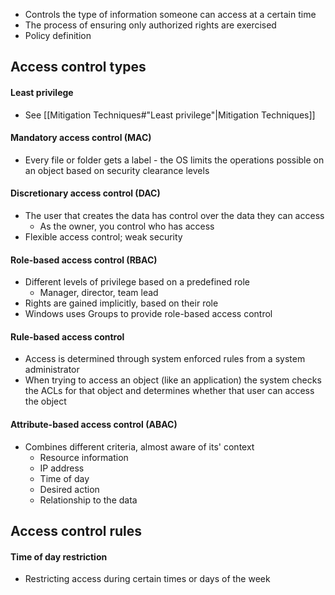 - Controls the type of information someone can access at a certain time 
- The process of ensuring only authorized rights are exercised
- Policy definition
## Access control types
#### Least privilege
- See [[Mitigation Techniques#"Least privilege"|Mitigation Techniques]]
#### Mandatory access control (MAC)
- Every file or folder gets a label - the OS limits the operations possible on an object based on security clearance levels
#### Discretionary access control (DAC)
- The user that creates the data has control over the data they can access
	- As the owner, you control who has access
- Flexible access control; weak security
#### Role-based access control (RBAC)
- Different levels of privilege based on a predefined role 
	- Manager, director, team lead
- Rights are gained implicitly, based on their role
- Windows uses Groups to provide role-based access control
#### Rule-based access control
- Access is determined through system enforced rules from a system administrator
- When trying to access an object (like an application) the system checks the ACLs for that object and determines whether that user can access the object
#### Attribute-based access control (ABAC)
- Combines different criteria, almost aware of its' context
	- Resource information
	- IP address
	- Time of day
	- Desired action
	- Relationship to the data
## Access control rules
#### Time of day restriction
- Restricting access during certain times or days of the week
